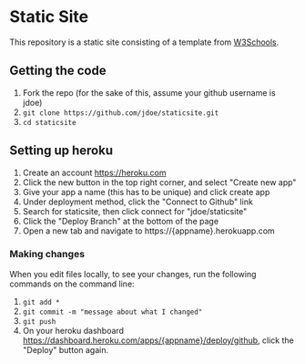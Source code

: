# Static Site
This repository is a static site consisting of a template from [W3Schools](https://www.w3schools.com/w3css/w3css_templates.asp).

## Getting the code
1) Fork the repo (for the sake of this, assume your github username is jdoe)
2) `git clone https://github.com/jdoe/staticsite.git`
3) `cd staticsite`

## Setting up heroku
1) Create an account https://heroku.com
2) Click the new button in the top right corner, and select "Create new app"
3) Give your app a name (this has to be unique) and click create app
4) Under deployment method, click the "Connect to Github" link
5) Search for staticsite, then click connect for "jdoe/staticsite"
6) Click the "Deploy Branch" at the bottom of the page
7) Open a new tab and navigate to https://{appname}.herokuapp.com

### Making changes
When you edit files locally, to see your changes, run the following commands on the command line:
1) `git add *`
2) `git commit -m "message about what I changed"`
3) `git push`
4) On your heroku dashboard https://dashboard.heroku.com/apps/{appname}/deploy/github, click the "Deploy" button again.
